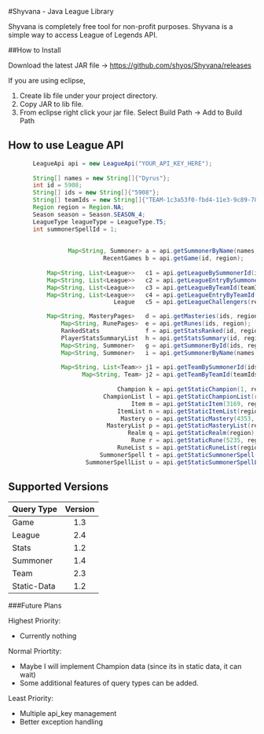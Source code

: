 #Shyvana - Java League Library

Shyvana is completely free tool for non-profit purposes. Shyvana is a simple way to access League of Legends API.

##How to Install

Download the latest JAR file -> https://github.com/shyos/Shyvana/releases

If you are using eclipse,

1. Create lib file under your project directory.
2. Copy JAR to lib file.
3. From eclipse right click your jar file. Select Build Path -> Add to Build Path

## How to use League API

 ```java
		LeagueApi api = new LeagueApi("YOUR_API_KEY_HERE");
		
		String[] names = new String[]{"Dyrus"};
		int id = 5908;
		String[] ids = new String[]{"5908"};
		String[] teamIds = new String[]{"TEAM-1c3a53f0-fbd4-11e3-9c89-782bcb4d1861"};
		Region region = Region.NA;
		Season season = Season.SEASON_4;
		LeagueType leagueType = LeagueType.T5;
		int summonerSpellId = 1;
		
		
				  Map<String, Summoner> a = api.getSummonerByName(names, region);
							RecentGames	b = api.getGame(id, region);
			
			Map<String, List<League>> 	c1 = api.getLeagueBySummonerId(ids, region);
			Map<String, List<League>> 	c2 = api.getLeagueEntryBySummonerId(ids, region);
			Map<String, List<League>> 	c3 = api.getLeagueByTeamId(teamIds, region);
			Map<String, List<League>> 	c4 = api.getLeagueEntryByTeamId(teamIds, region);
			 				   League 	c5 = api.getLeagueChallengers(region, leagueType);

			Map<String, MasteryPages> 	d = api.getMasteries(ids, region);
				Map<String, RunePages> 	e = api.getRunes(ids, region);
				RankedStats 			f = api.getStatsRanked(id, region, season);
				PlayerStatsSummaryList 	h = api.getStatsSummary(id, region, season);
				Map<String, Summoner> 	g = api.getSummonerById(ids, region);
				Map<String, Summoner> 	i = api.getSummonerByName(names, region);
			
				Map<String, List<Team>> j1 = api.getTeamBySummonerId(ids, region);
					  Map<String, Team> j2 = api.getTeamByTeamId(teamIds, region);
			      
					  			Champion k = api.getStaticChampion(1, region);
					  		ChampionList l = api.getStaticChampionList(region);
							   		Item m = api.getStaticItem(3169, region);
							   	ItemList n = api.getStaticItemList(region);
							   	 Mastery o = api.getStaticMastery(4353, region);
							 MasteryList p = api.getStaticMasteryList(region);
							  	   Realm q = api.getStaticRealm(region);
							  	    Rune r = api.getStaticRune(5235, region);
							  	RuneList s = api.getStaticRuneList(region);
						   SummonerSpell t = api.getStaticSummonerSpell(summonerSpellId, region);
					   SummonerSpellList u = api.getStaticSummonerSpellList(region);

```

## Supported Versions

| Query Type    | Version       |
| ------------- |:-------------:|
| Game          | 1.3           |
| League        | 2.4           |
| Stats         | 1.2           |
| Summoner      | 1.4           |
| Team          | 2.3           |
| Static-Data   | 1.2           |


###Future Plans

Highest Priority: 
+ Currently nothing

Normal Priortity:
+ Maybe I will implement Champion data (since its in static data, it can wait)
+ Some additional features of query types can be added.
 
Least Priority:
+ Multiple api_key management
+ Better exception handling
